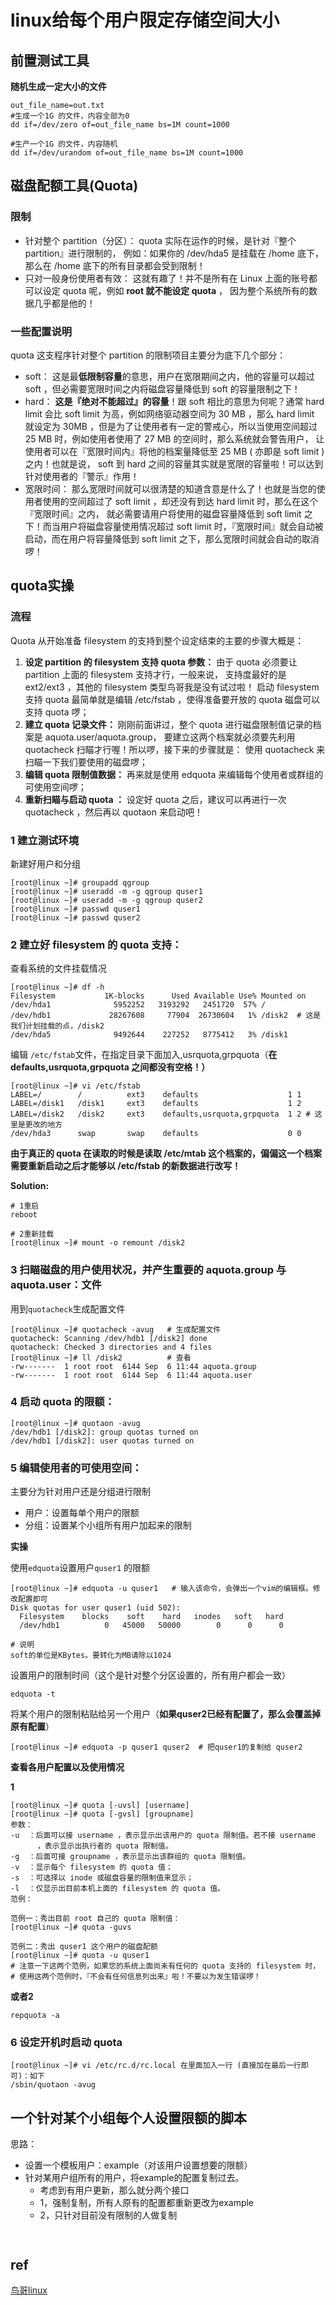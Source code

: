 # linux给每个用户限定存储空间大小



## 前置测试工具

**随机生成一定大小的文件**

```
out_file_name=out.txt
#生成一个1G 的文件，内容全部为0
dd if=/dev/zero of=out_file_name bs=1M count=1000

#生产一个1G 的文件，内容随机
dd if=/dev/urandom of=out_file_name bs=1M count=1000
```







## 磁盘配额工具(Quota)

### 限制

- 针对整个 partition（分区）：
  quota 实际在运作的时候，是针对『整个 partition』进行限制的， 例如：如果你的 /dev/hda5 是挂载在 /home 底下，那么在 /home 底下的所有目录都会受到限制！
- 只对一般身份使用者有效：
  这就有趣了！并不是所有在 Linux 上面的账号都可以设定 quota 呢，例如 **root 就不能设定 quota** ， 因为整个系统所有的数据几乎都是他的！



### 一些配置说明

quota 这支程序针对整个 partition 的限制项目主要分为底下几个部分：

- soft：
  这是最**低限制容量**的意思，用户在宽限期间之内，他的容量可以超过 soft ，但必需要宽限时间之内将磁盘容量降低到 soft 的容量限制之下！
- hard：
  **这是『绝对不能超过』的容量**！跟 soft 相比的意思为何呢？通常 hard limit 会比 soft limit 为高，例如网络驱动器空间为 30 MB ，那么 hard limit 就设定为 30MB ，但是为了让使用者有一定的警戒心，所以当使用空间超过 25 MB 时，例如使用者使用了 27 MB 的空间时，那么系统就会警告用户， 让使用者可以在『宽限时间内』将他的档案量降低至 25 MB ( 亦即是 soft limit )之内！也就是说， soft 到 hard 之间的容量其实就是宽限的容量啦！可以达到针对使用者的『警示』作用！
- 宽限时间：
  那么宽限时间就可以很清楚的知道含意是什么了！也就是当您的使用者使用的空间超过了 soft limit ，却还没有到达 hard limit 时，那么在这个『宽限时间』之内， 就必需要请用户将使用的磁盘容量降低到 soft limit 之下！而当用户将磁盘容量使用情况超过 soft limit 时，『宽限时间』就会自动被启动，而在用户将容量降低到 soft limit 之下，那么宽限时间就会自动的取消啰！





## quota实操

### 流程

 Quota 从开始准备 filesystem 的支持到整个设定结束的主要的步骤大概是：

1. **设定 partition 的 filesystem 支持 quota 参数：**
   由于 quota 必须要让 partition 上面的 filesystem 支持才行，一般来说， 支持度最好的是 ext2/ext3 ，其他的 filesystem 类型鸟哥我是没有试过啦！ 启动 filesystem 支持 quota 最简单就是编辑 /etc/fstab ，使得准备要开放的 quota 磁盘可以支持 quota 啰；
2. **建立 quota 记录文件：**
   刚刚前面讲过，整个 quota 进行磁盘限制值记录的档案是 aquota.user/aquota.group， 要建立这两个档案就必须要先利用 quotacheck 扫瞄才行喔！所以啰，接下来的步骤就是： 使用 quotacheck 来扫瞄一下我们要使用的磁盘啰；
3. **编辑 quota 限制值数据：**
   再来就是使用 edquota 来编辑每个使用者或群组的可使用空间啰；
4. **重新扫瞄与启动 quota ：**
   设定好 quota 之后，建议可以再进行一次 quotacheck ，然后再以 quotaon 来启动吧！

### 1 建立测试环境

新建好用户和分组

```
[root@linux ~]# groupadd qgroup
[root@linux ~]# useradd -m -g qgroup quser1
[root@linux ~]# useradd -m -g qgroup quser2
[root@linux ~]# passwd quser1
[root@linux ~]# passwd quser2
```



### **2 建立好 filesystem 的 quota 支持：**

查看系统的文件挂载情况

```
[root@linux ~]# df -h
Filesystem           1K-blocks      Used Available Use% Mounted on
/dev/hda1              5952252   3193292   2451720  57% /
/dev/hdb1             28267608     77904  26730604   1% /disk2  # 这是我们计划挂载的点，/disk2
/dev/hda5              9492644    227252   8775412   3% /disk1
```

编辑 `/etc/fstab`文件，在指定目录下面加入,usrquota,grpquota（**在  defaults,usrquota,grpquota  之间都没有空格！）**

```
[root@linux ~]# vi /etc/fstab
LABEL=/        /          ext3    defaults                    1 1
LABEL=/disk1   /disk1     ext3    defaults                    1 2
LABEL=/disk2   /disk2     ext3    defaults,usrquota,grpquota  1 2 # 这里是更改的地方
/dev/hda3      swap       swap    defaults                    0 0
```

**由于真正的 quota 在读取的时候是读取 /etc/mtab 这个档案的，偏偏这一个档案需要重新启动之后才能够以 /etc/fstab 的新数据进行改写！**

**Solution:**

```
# 1重启
reboot

# 2重新挂载
[root@linux ~]# mount -o remount /disk2
```



### **3 扫瞄磁盘的用户使用状况，并产生重要的 aquota.group 与 aquota.user：文件**

用到`quotacheck`生成配置文件

```
[root@linux ~]# quotacheck -avug   # 生成配置文件
quotacheck: Scanning /dev/hdb1 [/disk2] done
quotacheck: Checked 3 directories and 4 files
[root@linux ~]# ll /disk2          # 查看
-rw-------  1 root root  6144 Sep  6 11:44 aquota.group
-rw-------  1 root root  6144 Sep  6 11:44 aquota.user
```



### 4 **启动 quota 的限额：**

```
[root@linux ~]# quotaon -avug
/dev/hdb1 [/disk2]: group quotas turned on
/dev/hdb1 [/disk2]: user quotas turned on
```



### 5 **编辑使用者的可使用空间：**

主要分为针对用户还是分组进行限制

- 用户：设置每单个用户的限额
- 分组：设置某个小组所有用户加起来的限制



**实操**

使用`edquota`设置用户`quser1` 的限额

```
[root@linux ~]# edquota -u quser1   # 输入该命令，会弹出一个vim的编辑框。修改配置即可
Disk quotas for user quser1 (uid 502):
  Filesystem    blocks    soft    hard   inodes   soft   hard
  /dev/hdb1          0   45000   50000        0      0      0

# 说明
soft的单位是KBytes。要转化为MB请除以1024
```

设置用户的限制时间（这个是针对整个分区设置的，所有用户都会一致）

```
edquota -t
```



将某个用户的限制粘贴给另一个用户（**如果quser2已经有配置了，那么会覆盖掉原有配置**）

```
[root@linux ~]# edquota -p quser1 quser2  # 把quser1的复制给 quser2
```





**查看各用户配置以及使用情况**

**1**

```
[root@linux ~]# quota [-uvsl] [username]
[root@linux ~]# quota [-gvsl] [groupname]
参数：
-u  ：后面可以接 username ，表示显示出该用户的 quota 限制值。若不接 username 
      ，表示显示出执行者的 quota 限制值。
-g  ：后面可接 groupname ，表示显示出该群组的 quota 限制值。
-v  ：显示每个 filesystem 的 quota 值；
-s  ：可选择以 inode 或磁盘容量的限制值来显示；
-l  ：仅显示出目前本机上面的 filesystem 的 quota 值。
范例：

范例一：秀出目前 root 自己的 quota 限制值：
[root@linux ~]# quota -guvs

范例二：秀出 quser1 这个用户的磁盘配额
[root@linux ~]# quota -u quser1
# 注意一下这两个范例，如果您的系统上面尚未有任何的 quota 支持的 filesystem 时，
# 使用这两个范例时，『不会有任何信息列出来』啦！不要以为发生错误啰！
```

**或者2**

```
repquota -a
```





### 6 **设定开机时启动 quota**

```
[root@linux ~]# vi /etc/rc.d/rc.local 在里面加入一行 (直接加在最后一行即可)：如下
/sbin/quotaon -avug
```





## 一个针对某个小组每个人设置限额的脚本

思路：

- 设置一个模板用户：example（对该用户设置想要的限额）
- 针对某用户组所有的用户，将example的配置复制过去。
  - 考虑到有用户更新，那么就分两个接口
  - 1，强制复制，所有人原有的配置都重新更改为example
  - 2，只针对目前没有限制的人做复制



```


```





## ref

[鸟哥linux](http://cn.linux.vbird.org/linux_basic/fedora_4/0420quota-fc4.php)

